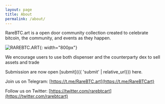 ```yaml
---
layout: page
title: About
permalink: /about/
---
```


RareBTC.art is a open door community collection created to celebrate bitcoin, the community, and events as they happen.

![RAREBTC.ART](https://i.imgur.com/KqZHFHm.jpg){: width="800px"}


We encourage users to use both dispenser and the counterparty dex to sell assets and trade


Submission are now open [submit]({{ 'submit' | relative_url}}) here.


Join us on Telegram: [https://t.me/RareBTC.art](https://t.me/RareBTCart)

Follow us on Twitter: [https://twitter.com/rarebtcart](https://twitter.com/rarebtcart)